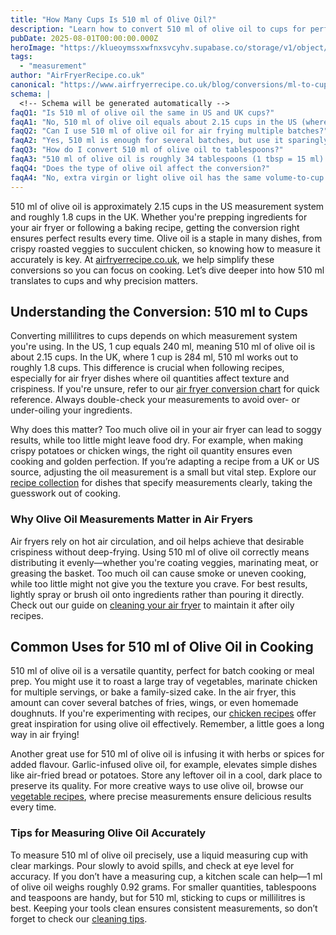 ```yaml
---
title: "How Many Cups Is 510 ml of Olive Oil?"
description: "Learn how to convert 510 ml of olive oil to cups for perfect air fryer recipes. Get precise measurements and cooking tips in seconds!"
pubDate: 2025-08-01T00:00:00.000Z
heroImage: "https://klueoymssxwfnxsvcyhv.supabase.co/storage/v1/object/public/Shmucket/how-many-cups-is-510-ml-of-olive-oil.webp"
tags:
  - "measurement"
author: "AirFryerRecipe.co.uk"
canonical: "https://www.airfryerrecipe.co.uk/blog/conversions/ml-to-cups/how-many-cups-is-510-ml-of-olive-oil"
schema: |
  <!-- Schema will be generated automatically -->
faqQ1: "Is 510 ml of olive oil the same in US and UK cups?"
faqA1: "No, 510 ml of olive oil equals about 2.15 cups in the US (where 1 cup = 240 ml) and roughly 1.8 cups in the UK (where 1 cup = 284 ml). Always check which measurement system your recipe uses to avoid errors."
faqQ2: "Can I use 510 ml of olive oil for air frying multiple batches?"
faqA2: "Yes, 510 ml is enough for several batches, but use it sparingly. Lightly coating ingredients ensures crispiness without excess oil. For best results, measure per batch rather than all at once."
faqQ3: "How do I convert 510 ml of olive oil to tablespoons?"
faqA3: "510 ml of olive oil is roughly 34 tablespoons (1 tbsp = 15 ml). This is useful for smaller recipes or dressings, but for air frying, cups or millilitres are more practical."
faqQ4: "Does the type of olive oil affect the conversion?"
faqA4: "No, extra virgin or light olive oil has the same volume-to-cup ratio. However, thicker oils may coat ingredients differently, so adjust application methods for air frying."
---
```

<p>510 ml of olive oil is approximately 2.15 cups in the US measurement system and roughly 1.8 cups in the UK. Whether you're prepping ingredients for your air fryer or following a baking recipe, getting the conversion right ensures perfect results every time. Olive oil is a staple in many dishes, from crispy roasted veggies to succulent chicken, so knowing how to measure it accurately is key. At <a href=https://www.airfryerrecipe.co.uk>airfryerrecipe.co.uk</a>, we help simplify these conversions so you can focus on cooking. Let’s dive deeper into how 510 ml translates to cups and why precision matters.</p>  

<h2>Understanding the Conversion: 510 ml to Cups</h2>  
<p>Converting millilitres to cups depends on which measurement system you're using. In the US, 1 cup equals 240 ml, meaning 510 ml of olive oil is about 2.15 cups. In the UK, where 1 cup is 284 ml, 510 ml works out to roughly 1.8 cups. This difference is crucial when following recipes, especially for air fryer dishes where oil quantities affect texture and crispiness. If you're unsure, refer to our <a href=https://www.airfryerrecipe.co.uk/air-fryer-conversion-chart>air fryer conversion chart</a> for quick reference. Always double-check your measurements to avoid over- or under-oiling your ingredients.</p>  

<p>Why does this matter? Too much olive oil in your air fryer can lead to soggy results, while too little might leave food dry. For example, when making crispy potatoes or chicken wings, the right oil quantity ensures even cooking and golden perfection. If you’re adapting a recipe from a UK or US source, adjusting the oil measurement is a small but vital step. Explore our <a href=https://www.airfryerrecipe.co.uk/recipes>recipe collection</a> for dishes that specify measurements clearly, taking the guesswork out of cooking.</p>  

<h3>Why Olive Oil Measurements Matter in Air Fryers</h3>  
<p>Air fryers rely on hot air circulation, and oil helps achieve that desirable crispiness without deep-frying. Using 510 ml of olive oil correctly means distributing it evenly—whether you're coating veggies, marinating meat, or greasing the basket. Too much oil can cause smoke or uneven cooking, while too little might not give you the texture you crave. For best results, lightly spray or brush oil onto ingredients rather than pouring it directly. Check out our guide on <a href=https://www.airfryerrecipe.co.uk/air-fryer-cleaner>cleaning your air fryer</a> to maintain it after oily recipes.</p>  

<h2>Common Uses for 510 ml of Olive Oil in Cooking</h2>  
<p>510 ml of olive oil is a versatile quantity, perfect for batch cooking or meal prep. You might use it to roast a large tray of vegetables, marinate chicken for multiple servings, or bake a family-sized cake. In the air fryer, this amount can cover several batches of fries, wings, or even homemade doughnuts. If you're experimenting with recipes, our <a href=https://www.airfryerrecipe.co.uk/recipe-category/chicken>chicken recipes</a> offer great inspiration for using olive oil effectively. Remember, a little goes a long way in air frying!</p>  

<p>Another great use for 510 ml of olive oil is infusing it with herbs or spices for added flavour. Garlic-infused olive oil, for example, elevates simple dishes like air-fried bread or potatoes. Store any leftover oil in a cool, dark place to preserve its quality. For more creative ways to use olive oil, browse our <a href=https://www.airfryerrecipe.co.uk/recipe-category/vegetables>vegetable recipes</a>, where precise measurements ensure delicious results every time.</p>  

<h3>Tips for Measuring Olive Oil Accurately</h3>  
<p>To measure 510 ml of olive oil precisely, use a liquid measuring cup with clear markings. Pour slowly to avoid spills, and check at eye level for accuracy. If you don’t have a measuring cup, a kitchen scale can help—1 ml of olive oil weighs roughly 0.92 grams. For smaller quantities, tablespoons and teaspoons are handy, but for 510 ml, sticking to cups or millilitres is best. Keeping your tools clean ensures consistent measurements, so don’t forget to check our <a href=https://www.airfryerrecipe.co.uk/air-fryer-cleaner>cleaning tips</a>.</p>
